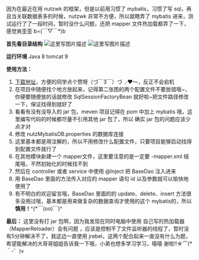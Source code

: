 因为在最近在用 nutzwk 的框架，但是以前用习惯了 mybatis，习惯了写 sql，再且当关联数据表多的时候，nutzwk 非常不方便，所以就瞎弄了 mybatis 进来，测试运行了了一段时间，暂时没什么问题，还把 mapper 文件热加载都弄了一下，感觉爽歪歪 b=(￣▽￣*)b

**首先看目录结构**
![这里写图片描述](https://img-blog.csdn.net/20180322221949536?watermark/2/text/aHR0cHM6Ly9ibG9nLmNzZG4ubmV0L29jcDExNA==/font/5a6L5L2T/fontsize/400/fill/I0JBQkFCMA==/dissolve/70)
![这里写图片描述](https://img-blog.csdn.net/20180322221958307?watermark/2/text/aHR0cHM6Ly9ibG9nLmNzZG4ubmV0L29jcDExNA==/font/5a6L5L2T/fontsize/400/fill/I0JBQkFCMA==/dissolve/70)

**运行环境**
Java 8
tomcat 9

**使用方法：**
 1. [下载地址](https://github.com/wongtp/nutzMybatis)，方便的同学点个赞呀（づ￣3￣）づ╭❤～，反正不会宕机
 2. 在项目中随便找个地方放起来，记得第二张图的两个配置文件不要放错哦~，你硬要随便放的话就修改 SqlSessionFactoryBean 就好啦~把文件路径修改一下，保证找得到就好了
 3. 看看有没有没导入的 jar 包，meven 项目记得在 pom 中加上 mybatis 哦，这里编写代码的时候都尽量不引用其他 jar 包了，所以 确实 jar 包的问题应该少点才对 
 4. 修改 nutzMybatisDB.properties 的数据库连接
 5. 这里基本都是用注解的，所以不用修改什么配置文件，只要项目能够启动找得到配置文件就行了
 6. 在其他模块新建一个 mapper文件，这里要注意的是一定要 -mapper.xml 结尾哦，不然初始化的时候找不到
 7. 然后在 controller 或者 service 中使用 @Inject 把 BaseDao 注入进来
 8. 用 BaseDao 里面的方法传入对应的  mapper 语句 id 以及参数就可以愉快地使用了
 9. 有不明白的欢迎留言哦，BaseDao 里面的的 update、delete、insert 方法很多没用过哦，基本都是用来做复杂的数据查询才使用的这个 mybatis的，所以**慎用！**^(*￣(oo)￣)^

**最后：**
这里没有打 jar 包啊，因为我发现在同时电脑中使用 自己写的热加载器（MapperReloader）会有问题 ，应该是控制不了文件监听器的线程了，暂时没有5分钟解决不了，我这边一直使用 jrebel，这两个配合起来一直没有什么为题，希望能解决的大哥哥姐姐告诉我一下哦，小弟也想多学习学习，嘻嘻 谢啦!!☆⌒(*＾-゜)v